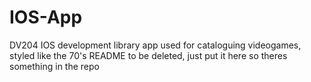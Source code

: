 # IOS-App
DV204 IOS development library app used for cataloguing videogames, styled like the 70's
README to be deleted, just put it here so theres something in the repo
